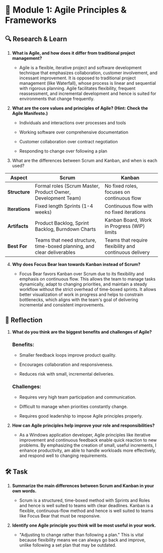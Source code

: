 # 📌 Module 1: Agile Principles & Frameworks

## 🔍 Research & Learn

1. **What is Agile, and how does it differ from traditional project management?**

   - Agile is a flexible, iterative project and software development technique that emphasizes collaboration, customer involvement, and incessant improvement. It is opposed to traditional project management (like Waterfall), whose process is linear and sequential with rigorous planning. Agile facilitates flexibility, frequent reassessment, and incremental development and hence is suited for environments that change frequently.

2. **What are the core values and principles of Agile? (Hint: Check the Agile Manifesto.)**

   - Individuals and interactions over processes and tools

   - Working software over comprehensive documentation

   - Customer collaboration over contract negotiation

   - Responding to change over following a plan

3. What are the differences between Scrum and Kanban, and when is each used?

| **Aspect**     | **Scrum**                                                              | **Kanban**                                             |
| -------------- | ---------------------------------------------------------------------- | ------------------------------------------------------ |
| **Structure**  | Formal roles (Scrum Master, Product Owner, Development Team)           | No fixed roles, focuses on continuous flow             |
| **Iterations** | Fixed length Sprints (1-4 weeks)                                       | Continuous flow with no fixed iterations               |
| **Artifacts**  | Product Backlog, Sprint Backlog, Burndown Charts                       | Kanban Board, Work in Progress (WIP) limits            |
| **Best For**   | Teams that need structure, time-boxed planning, and clear deliverables | Teams that require flexibility and continuous delivery |

4. **Why does Focus Bear lean towards Kanban instead of Scrum?**

   - Focus Bear favors Kanban over Scrum due to its flexibility and emphasis on continuous flow. This allows the team to manage tasks dynamically, adapt to changing priorities, and maintain a steady workflow without the strict overhead of time-boxed sprints. It allows better visualization of work in progress and helps to constrain bottlenecks, which aligns with the team's goal of delivering incremental and consistent improvements.

## 📝 Reflection

1.  **What do you think are the biggest benefits and challenges of Agile?**

    ### Benefits:

    - Smaller feedback loops improve product quality.

    - Encourages collaboration and responsiveness.

    - Reduces risk with small, incremental deliveries.

    ### Challenges:

    - Requires very high team participation and communication.

    - Difficult to manage when priorities constantly change.

    - Requires good leadership to impose Agile principles properly.

2.  **How can Agile principles help improve your role and responsibilities?**

    - As a Windows application developer, Agile principles like iterative improvement and continuous feedback enable quick reaction to new problems. By emphasizing the creation of small, useful increments, I enhance productivity, am able to handle workloads more effectively, and respond well to changing requirements.

## 🛠️ Task

1. **Summarize the main differences between Scrum and Kanban in your own words.**

   - Scrum is a structured, time-boxed method with Sprints and Roles and hence is well suited to teams with clear deadlines. Kanban is a flexible, continuous-flow method and hence is well suited to teams like Focus Bear that must be responsive.

2. **Identify one Agile principle you think will be most useful in your work.**

   - "Adjusting to change rather than following a plan." This is vital because flexibility means we can always go back and improve, unlike following a set plan that may be outdated.
